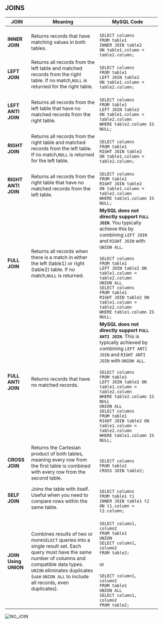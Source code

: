 ## JOINS


| JOIN                 | Meaning                                                                                                                                                                                                                                       | MySQL Code                                                                                                                                                                                                                                                                                                                                                                                                                                  |
| ---------------------- | ----------------------------------------------------------------------------------------------------------------------------------------------------------------------------------------------------------------------------------------------- | --------------------------------------------------------------------------------------------------------------------------------------------------------------------------------------------------------------------------------------------------------------------------------------------------------------------------------------------------------------------------------------------------------------------------------------------- |
| **INNER JOIN**       | Returns records that have matching values in both tables.                                                                                                                                                                                     | <br>`SELECT columns`<br>`FROM table1`<br>`INNER JOIN table2`<br>`ON table1.column = table2.column;`<br>                                                                                                                                                                                                                                                                                                                                     |
| **LEFT JOIN**        | Returns all records from the left table and matched records from the right table. If no match,`NULL` is returned for the right table.                                                                                                         | <br>`SELECT columns`<br>`FROM table1`<br>`LEFT JOIN table2`<br>`ON table1.column = table2.column;`<br>                                                                                                                                                                                                                                                                                                                                      |
| **LEFT ANTI JOIN**   | Returns all records from the left table that have no matched records from the right table.                                                                                                                                                    | <br>`SELECT columns`<br>`FROM table1`<br>`LEFT JOIN table2`<br>`ON table1.column = table2.column`<br>`WHERE table2.column IS NULL;`<br>                                                                                                                                                                                                                                                                                                     |
| **RIGHT JOIN**       | Returns all records from the right table and matched records from the left table. If no match,`NULL` is returned for the left table.                                                                                                          | <br>`SELECT columns`<br>`FROM table1`<br>`RIGHT JOIN table2`<br>`ON table1.column = table2.column;`<br>                                                                                                                                                                                                                                                                                                                                     |
| **RIGHT ANTI JOIN**  | Returns all records from the right table that have no matched records from the left table.                                                                                                                                                    | <br>`SELECT columns`<br>`FROM table1`<br>`RIGHT JOIN table2`<br>`ON table1.column = table2.column`<br>`WHERE table1.column IS NULL;`<br>                                                                                                                                                                                                                                                                                                    |
| **FULL JOIN**        | Returns all records when there is a match in either the left (table1) or right (table2) table. If no match,`NULL` is returned.                                                                                                                | **MySQL does not directly support `FULL JOIN`**. You typically achieve this by combining `LEFT JOIN` and `RIGHT JOIN` with `UNION ALL`. <br><br> `SELECT columns`<br>`FROM table1`<br>`LEFT JOIN table2 ON table1.column = table2.column`<br>`UNION ALL`<br>`SELECT columns`<br>`FROM table1`<br>`RIGHT JOIN table2 ON table1.column = table2.column`<br>`WHERE table1.column IS NULL;`<br>                                                 |
| **FULL ANTI JOIN**   | Returns records that have no matched records.                                                                                                                                                                                                 | **MySQL does not directly support `FULL ANTI JOIN`**. This is typically achieved by combining `LEFT ANTI JOIN` and `RIGHT ANTI JOIN` with `UNION ALL`. <br><br> `SELECT columns`<br>`FROM table1`<br>`LEFT JOIN table2 ON table1.column = table2.column`<br>`WHERE table2.column IS NULL`<br>`UNION ALL`<br>`SELECT columns`<br>`FROM table1`<br>`RIGHT JOIN table2 ON table1.column = table2.column`<br>`WHERE table1.column IS NULL;`<br> |
| **CROSS JOIN**       | Returns the Cartesian product of both tables, meaning every row from the first table is combined with every row from the second table.                                                                                                        | <br>`SELECT columns`<br>`FROM table1`<br>`CROSS JOIN table2;`<br>                                                                                                                                                                                                                                                                                                                                                                           |
| **SELF JOIN**        | Joins the table with itself. Useful when you need to compare rows within the same table.                                                                                                                                                      | <br>`SELECT columns`<br>`FROM table1 t1`<br>`INNER JOIN table1 t2`<br>`ON t1.column = t2.column;`<br>                                                                                                                                                                                                                                                                                                                                       |
| **JOIN Using UNION** | Combines results of two or more`SELECT` queries into a single result set. Each query must have the same number of columns and compatible data types. `UNION` eliminates duplicates (use `UNION ALL` to include all records, even duplicates). | <br>`SELECT column1, column2`<br>`FROM table1`<br>`UNION`<br>`SELECT column1, column2`<br>`FROM table2;`<br><br>or<br><br>`SELECT column1, column2`<br>`FROM table1`<br>`UNION ALL`<br>`SELECT column1, column2`<br>`FROM table2;`<br>                                                                                                                                                                                                      |

![NO_JOIN](https://github.com/user-attachments/assets/4dc346c7-ebe5-4149-a4a0-05aaf0811510)

